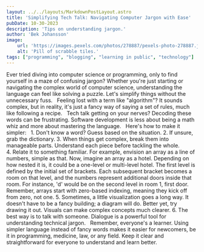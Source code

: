 ```yaml
---
layout: ../../layouts/MarkdownPostLayout.astro
title: 'Simplifying Tech Talk: Navigating Computer Jargon with Ease'
pubDate: 10-30-2023
description: 'Tips on understanding jargon.'
author: 'Bek Johansson'
image:
    url: 'https://images.pexels.com/photos/278887/pexels-photo-278887.jpeg?auto=compress&cs=tinysrgb&w=1260&h=750&dpr=1'
    alt: 'Pill of scrabble tiles.'
tags: ["programming", "blogging", "learning in public", "technology"]
---
```


Ever tried diving into computer science or programming, only to find yourself in a maze of confusing jargon? Whether you're just starting or navigating the complex world of computer science, understanding the language can feel like solving a puzzle. Let's simplify things without the unnecessary fuss.
 
Feeling lost with a term like "algorithm"? It sounds complex, but in reality, it's just a fancy way of saying a set of rules, much like following a recipe.
 
Tech talk getting on your nerves? Decoding these words can be frustrating. Software development is less about being a math whiz and more about mastering the language.
 
Here's how to make it simpler:
 
1. Don't know a word? Guess based on the situation. 
2. If unsure, grab the dictionary.
3. When things get complex, break them into manageable parts. Understand each piece before tackling the whole.
4. Relate it to something familiar. For example, envision an array as a line of numbers, simple as that. Now, imagine an array as a hotel. Depending on how nested it is, it could be a one-level or multi-level hotel. The first level is defined by the initial set of brackets. Each subsequent bracket becomes a room on that level, and the numbers represent additional doors inside that room. For instance, 'd' would be on the second level in room 1, first door. Remember, arrays start with zero-based indexing, meaning they kick off from zero, not one.
5. Sometimes, a little visualization goes a long way. It doesn't have to be a fancy building; a diagram will do. Better yet, try drawing it out. Visuals can make complex concepts much clearer.
6. The best way is to talk with someone. Dialogue is a powerful tool for understanding technical jargon. 
 
Remember, everyone's a learner. Using simpler language instead of fancy words makes it easier for newcomers, be it in programming, medicine, law, or any field. Keep it clear and straightforward for everyone to understand and learn better.
